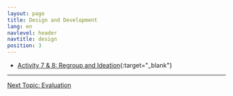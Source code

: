 ```yaml
---
layout: page
title: Design and Development
lang: en
navlevel: header
navtitle: design
position: 3
---
```

* [Activity 7 & 8: Regroup and Ideation](https://docs.google.com/document/d/1nFWM3ynxGd6DCwl-uXXSvWYHYewaPFCRFPLGUsfzWwY/edit?usp=sharing){:target="_blank"}

***
[Next Topic: Evaluation](./evaluation)
